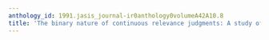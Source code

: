 ```yaml
---
anthology_id: 1991.jasis_journal-ir0anthology0volumeA42A10.8
title: 'The binary nature of continuous relevance judgments: A study of users'' perceptions'
---
```

